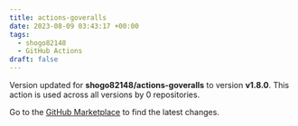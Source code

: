 ```yaml
---
title: actions-goveralls
date: 2023-08-09 03:43:17 +00:00
tags:
  - shogo82148
  - GitHub Actions
draft: false
---
```



Version updated for **shogo82148/actions-goveralls** to version **v1.8.0**.
This action is used across all versions by 0 repositories.

Go to the [GitHub Marketplace](https://github.com/marketplace/actions/actions-goveralls) to find the latest changes.
